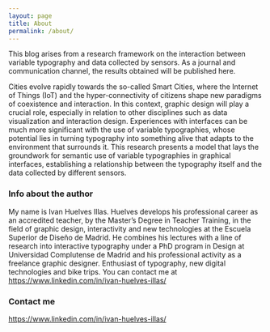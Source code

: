 ```yaml
---
layout: page
title: About
permalink: /about/
---
```

This blog arises from a research framework on the interaction between variable typography and data collected by sensors. As a journal and communication channel, the results obtained will be published here.

Cities evolve rapidly towards the so-called Smart Cities, where the Internet of Things (IoT) and the hyper-connectivity of citizens shape new paradigms of coexistence and interaction. In this context, graphic design will play a crucial role, especially in relation to other disciplines such as data visualization and interaction design. Experiences with interfaces can be much more significant with the use of variable typographies, whose potential lies in turning typography into something alive that adapts to the environment that surrounds it. This research presents a model that lays the groundwork for semantic use of variable typographies in graphical interfaces, establishing a relationship between the typography itself and the data collected by different sensors.

### Info about the author
My name is Ivan Huelves Illas. Huelves develops his professional career as an accredited teacher, by the Master’s Degree in Teacher Training, in the field of graphic design, interactivity and new technologies at the Escuela Superior de Diseño de Madrid. He combines his lectures with a line of research into interactive typography under a PhD program in Design at Universidad Complutense de Madrid and his professional activity as a freelance graphic designer. Enthusiast of typography, new digital technologies and bike trips. You can contact me at https://www.linkedin.com/in/ivan-huelves-illas/

### Contact me
https://www.linkedin.com/in/ivan-huelves-illas/
